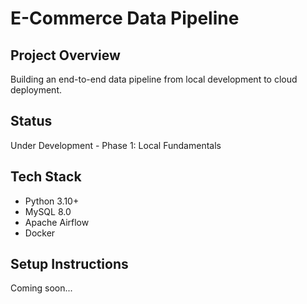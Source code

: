 # E-Commerce Data Pipeline

## Project Overview
Building an end-to-end data pipeline from local development to cloud deployment.

## Status
Under Development - Phase 1: Local
Fundamentals

## Tech Stack
- Python 3.10+
- MySQL 8.0
- Apache Airflow
- Docker

## Setup Instructions
Coming soon...